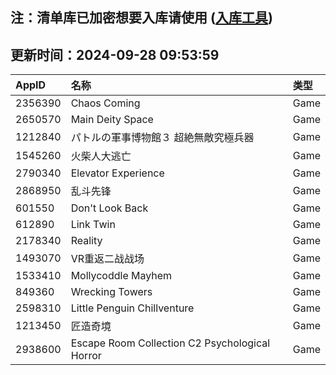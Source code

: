 ## 注：清单库已加密想要入库请使用 ([入库工具](https://github.com/BlankTMing/ManifestAutoUpdate/releases))

## 更新时间：2024-09-28 09:53:59
| AppID | 名称 | 类型  |
| :-------------------- | :----------------------------- | :----------- |
| 2356390 | Chaos Coming| Game |
| 2650570 | Main Deity Space| Game |
| 1212840 | パトルの軍事博物館３ 超絶無敵究極兵器| Game |
| 1545260 | 火柴人大逃亡| Game |
| 2790340 | Elevator Experience| Game |
| 2868950 | 乱斗先锋| Game |
| 601550 | Don't Look Back| Game |
| 612890 | Link Twin| Game |
| 2178340 | Reality| Game |
| 1493070 | VR重返二战战场| Game |
| 1533410 | Mollycoddle Mayhem| Game |
| 849360 | Wrecking Towers| Game |
| 2598310 | Little Penguin Chillventure| Game |
| 1213450 | 匠造奇境| Game |
| 2938600 | Escape Room Collection C2 Psychological Horror| Game |
